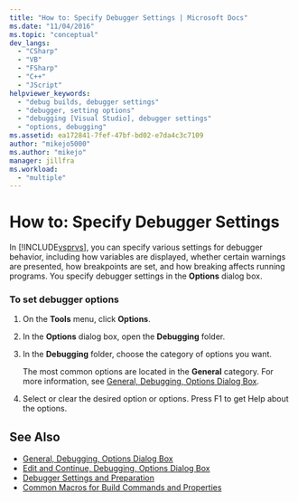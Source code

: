 ```yaml
---
title: "How to: Specify Debugger Settings | Microsoft Docs"
ms.date: "11/04/2016"
ms.topic: "conceptual"
dev_langs:
  - "CSharp"
  - "VB"
  - "FSharp"
  - "C++"
  - "JScript"
helpviewer_keywords:
  - "debug builds, debugger settings"
  - "debugger, setting options"
  - "debugging [Visual Studio], debugger settings"
  - "options, debugging"
ms.assetid: ea172841-7fef-47bf-bd02-e7da4c3c7109
author: "mikejo5000"
ms.author: "mikejo"
manager: jillfra
ms.workload:
  - "multiple"
---
```

# How to: Specify Debugger Settings
In [!INCLUDE[vsprvs](../code-quality/includes/vsprvs_md.md)], you can specify various settings for debugger behavior, including how variables are displayed, whether certain warnings are presented, how breakpoints are set, and how breaking affects running programs. You specify debugger settings in the **Options** dialog box.

### To set debugger options

1.  On the **Tools** menu, click **Options**.

2.  In the **Options** dialog box, open the **Debugging** folder.

3.  In the **Debugging** folder, choose the category of options you want.

     The most common options are located in the **General** category. For more information, see [General, Debugging, Options Dialog Box](../debugger/general-debugging-options-dialog-box.md).

4.  Select or clear the desired option or options. Press F1 to get Help about the options.

## See Also
- [General, Debugging, Options Dialog Box](../debugger/general-debugging-options-dialog-box.md)
- [Edit and Continue, Debugging, Options Dialog Box](https://msdn.microsoft.com/library/bcew296c.aspx)
- [Debugger Settings and Preparation](../debugger/debugger-settings-and-preparation.md)
- [Common Macros for Build Commands and Properties](/cpp/ide/common-macros-for-build-commands-and-properties)
